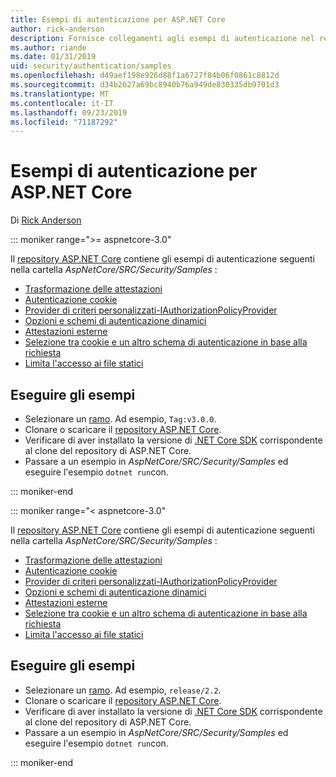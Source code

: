 ```yaml
---
title: Esempi di autenticazione per ASP.NET Core
author: rick-anderson
description: Fornisce collegamenti agli esempi di autenticazione nel repository ASP.NET Core.
ms.author: riande
ms.date: 01/31/2019
uid: security/authentication/samples
ms.openlocfilehash: d49aef198e926d88f1a6727f84b06f0861c8812d
ms.sourcegitcommit: d34b2627a69bc8940b76a949de830335db9701d3
ms.translationtype: MT
ms.contentlocale: it-IT
ms.lasthandoff: 09/23/2019
ms.locfileid: "71187292"
---
```

# <a name="authentication-samples-for-aspnet-core"></a>Esempi di autenticazione per ASP.NET Core

Di [Rick Anderson](https://twitter.com/RickAndMSFT)

::: moniker range=">= aspnetcore-3.0"

Il [repository ASP.NET Core](https://github.com/aspnet/AspNetCore) contiene gli esempi di autenticazione seguenti nella cartella *AspNetCore/SRC/Security/Samples* :

* [Trasformazione delle attestazioni](https://github.com/aspnet/AspNetCore/tree/release/3.0/src/Security/samples/ClaimsTransformation)
* [Autenticazione cookie](https://github.com/aspnet/AspNetCore/tree/release/3.0/src/Security/samples/Cookies)
* [Provider di criteri personalizzati-IAuthorizationPolicyProvider](https://github.com/aspnet/AspNetCore/tree/release/3.0/src/Security/samples/CustomPolicyProvider)
* [Opzioni e schemi di autenticazione dinamici](https://github.com/aspnet/AspNetCore/tree/release/3.0/src/Security/samples/DynamicSchemes)
* [Attestazioni esterne](https://github.com/aspnet/AspNetCore/tree/release/3.0/src/Security/samples/Identity.ExternalClaims)
* [Selezione tra cookie e un altro schema di autenticazione in base alla richiesta](https://github.com/aspnet/AspNetCore/tree/release/3.0/src/Security/samples/PathSchemeSelection)
* [Limita l'accesso ai file statici](https://github.com/aspnet/AspNetCore/tree/release/3.0/src/Security/samples/StaticFilesAuth)

## <a name="run-the-samples"></a>Eseguire gli esempi

* Selezionare un [ramo](https://github.com/aspnet/AspNetCore). Ad esempio, `Tag:v3.0.0`.
* Clonare o scaricare il [repository ASP.NET Core](https://github.com/aspnet/AspNetCore).
* Verificare di aver installato la versione di [.NET Core SDK](https://www.microsoft.com/net/download/all) corrispondente al clone del repository di ASP.NET Core.
* Passare a un esempio in *AspNetCore/SRC/Security/Samples* ed eseguire l'esempio `dotnet run`con.

::: moniker-end

::: moniker range="< aspnetcore-3.0"

Il [repository ASP.NET Core](https://github.com/aspnet/AspNetCore) contiene gli esempi di autenticazione seguenti nella cartella *AspNetCore/SRC/Security/Samples* :

* [Trasformazione delle attestazioni](https://github.com/aspnet/AspNetCore/tree/release/2.2/src/Security/samples/ClaimsTransformation)
* [Autenticazione cookie](https://github.com/aspnet/AspNetCore/tree/release/2.2/src/Security/samples/Cookies)
* [Provider di criteri personalizzati-IAuthorizationPolicyProvider](https://github.com/aspnet/AspNetCore/tree/release/2.2/src/Security/samples/CustomPolicyProvider)
* [Opzioni e schemi di autenticazione dinamici](https://github.com/aspnet/AspNetCore/tree/release/2.2/src/Security/samples/DynamicSchemes)
* [Attestazioni esterne](https://github.com/aspnet/AspNetCore/tree/release/2.2/src/Security/samples/Identity.ExternalClaims)
* [Selezione tra cookie e un altro schema di autenticazione in base alla richiesta](https://github.com/aspnet/AspNetCore/tree/release/2.2/src/Security/samples/PathSchemeSelection)
* [Limita l'accesso ai file statici](https://github.com/aspnet/AspNetCore/tree/release/2.2/src/Security/samples/StaticFilesAuth)

## <a name="run-the-samples"></a>Eseguire gli esempi

* Selezionare un [ramo](https://github.com/aspnet/AspNetCore). Ad esempio, `release/2.2`.
* Clonare o scaricare il [repository ASP.NET Core](https://github.com/aspnet/AspNetCore).
* Verificare di aver installato la versione di [.NET Core SDK](https://www.microsoft.com/net/download/all) corrispondente al clone del repository di ASP.NET Core.
* Passare a un esempio in *AspNetCore/SRC/Security/Samples* ed eseguire l'esempio `dotnet run`con.

::: moniker-end

